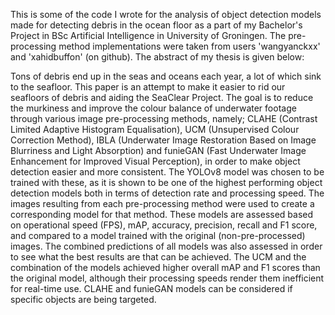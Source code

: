 This is some of the code I wrote for the analysis of object detection models made for detecting debris in the ocean floor as a part of my Bachelor's Project in BSc Artificial Intelligence in University of Groningen. The pre-processing method implementations were taken from users 'wangyanckxx' and 'xahidbuffon' (on github). The abstract of my thesis is given below:



Tons of debris end up in the seas and oceans each year, a lot of which sink to the seafloor. This paper is an attempt to make it easier to rid our seafloors of debris and aiding the SeaClear Project. The goal is to reduce the murkiness and improve the colour balance of underwater footage through various image pre-processing methods, namely; CLAHE (Contrast Limited Adaptive Histogram
Equalisation), UCM (Unsupervised Colour Correction
Method), IBLA (Underwater Image Restoration Based on
Image Blurriness and Light Absorption) and funieGAN (Fast Underwater Image Enhancement for Improved Visual Perception), in order to make object detection easier and more consistent. The YOLOv8 model was chosen to be trained with these, as it is shown to be one of the highest performing object detection models both in terms of detection rate and processing speed. The images resulting from each pre-processing method were used to create a corresponding model for that method. These models are assessed based on operational speed (FPS), mAP, accuracy, precision, recall and F1 score, and compared to a model trained with the original (non-pre-processed) images. The combined predictions of all models was also assessed in order to see what the best results are that can be achieved. The UCM and the combination of the models achieved higher overall mAP and F1 scores than the original model, although their processing speeds render them inefficient for real-time use. CLAHE and funieGAN models can be considered if specific objects are being targeted.
